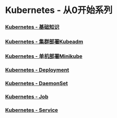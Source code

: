 # Kubernetes - 从0开始系列

### [Kubernetes - 基础知识](./k8s-base.md)
### [Kubernetes - 集群部署Kubeadm](./k8s-install-adm.md)
### [Kubernetes - 单机部署Minikube](./k8s-install-mini.md)
### [Kubernetes - Deployment](./k8s-deployment.md)
### [Kubernetes - DaemonSet](./k8s-daemonset.md)
### [Kubernetes - Job](./k8s-job.md)
### [Kubernetes - Service](./k8s-service.md)